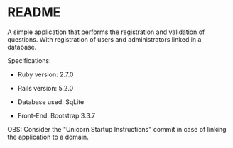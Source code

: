 # README

A simple application that performs the registration and validation of questions. With registration of users and administrators linked in a database.

Specifications:

* Ruby version: 2.7.0

* Rails version: 5.2.0

* Database used: SqLite

* Front-End: Bootstrap 3.3.7

OBS: Consider the "Unicorn Startup Instructions" commit in case of linking the application to a domain.
